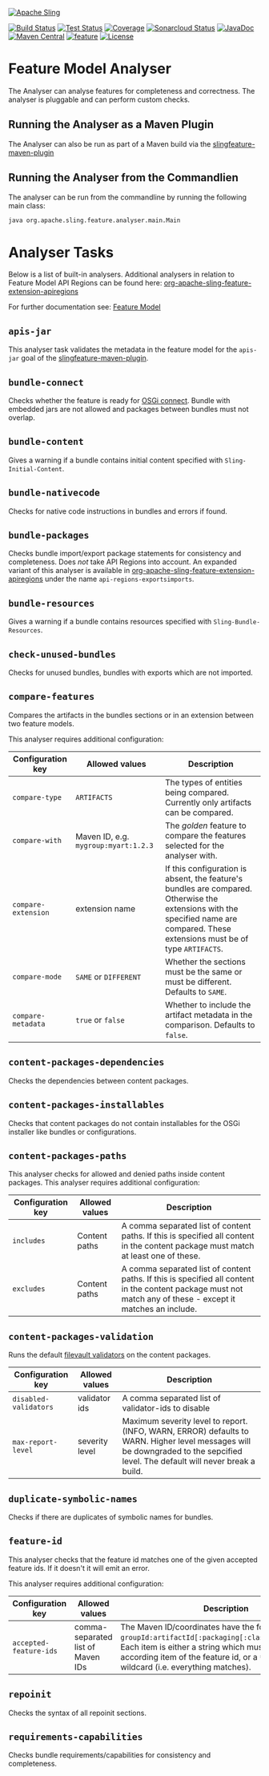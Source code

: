 [![Apache Sling](https://sling.apache.org/res/logos/sling.png)](https://sling.apache.org)

&#32;[![Build Status](https://ci-builds.apache.org/job/Sling/job/modules/job/sling-org-apache-sling-feature-analyser/job/master/badge/icon)](https://ci-builds.apache.org/job/Sling/job/modules/job/sling-org-apache-sling-feature-analyser/job/master/)&#32;[![Test Status](https://img.shields.io/jenkins/tests.svg?jobUrl=https://ci-builds.apache.org/job/Sling/job/modules/job/sling-org-apache-sling-feature-analyser/job/master/)](https://ci-builds.apache.org/job/Sling/job/modules/job/sling-org-apache-sling-feature-analyser/job/master/test/?width=800&height=600)&#32;[![Coverage](https://sonarcloud.io/api/project_badges/measure?project=apache_sling-org-apache-sling-feature-analyser&metric=coverage)](https://sonarcloud.io/dashboard?id=apache_sling-org-apache-sling-feature-analyser)&#32;[![Sonarcloud Status](https://sonarcloud.io/api/project_badges/measure?project=apache_sling-org-apache-sling-feature-analyser&metric=alert_status)](https://sonarcloud.io/dashboard?id=apache_sling-org-apache-sling-feature-analyser)&#32;[![JavaDoc](https://www.javadoc.io/badge/org.apache.sling/org.apache.sling.feature.analyser.svg)](https://www.javadoc.io/doc/org.apache.sling/org-apache-sling-feature-analyser)&#32;[![Maven Central](https://maven-badges.herokuapp.com/maven-central/org.apache.sling/org.apache.sling.feature.analyser/badge.svg)](https://search.maven.org/#search%7Cga%7C1%7Cg%3A%22org.apache.sling%22%20a%3A%22org.apache.sling.feature.analyser%22)&#32;[![feature](https://sling.apache.org/badges/group-feature.svg)](https://github.com/apache/sling-aggregator/blob/master/docs/group/feature.md) [![License](https://img.shields.io/badge/License-Apache%202.0-blue.svg)](https://www.apache.org/licenses/LICENSE-2.0)

# Feature Model Analyser

The Analyser can analyse features for completeness and correctness. The analyser is pluggable and can perform custom checks.

## Running the Analyser as a Maven Plugin

The Analyser can also be run as part of a Maven build via the [slingfeature-maven-plugin](https://github.com/apache/sling-slingfeature-maven-plugin)

## Running the Analyser from the Commandlien

The analyser can be run from the commandline by running the following main class:

```bash
java org.apache.sling.feature.analyser.main.Main
```

# Analyser Tasks

Below is a list of built-in analysers. Additional analysers in relation to Feature Model API Regions can be found here: [org-apache-sling-feature-extension-apiregions](https://github.com/apache/sling-org-apache-sling-feature-extension-apiregions)

For further documentation see: [Feature Model](https://github.com/apache/sling-org-apache-sling-feature/blob/master/readme.md)

## `apis-jar`

This analyser task validates the metadata in the feature model for the `apis-jar` goal of the [slingfeature-maven-plugin](https://github.com/apache/sling-slingfeature-maven-plugin).

## `bundle-connect`

Checks whether the feature is ready for [OSGi connect](http://docs.osgi.org/specification/osgi.core/8.0.0/framework.connect.html). Bundle with embedded jars are not allowed and packages between bundles must not overlap.

## `bundle-content`

Gives a warning if a bundle contains initial content specified with `Sling-Initial-Content`.

## `bundle-nativecode`

Checks for native code instructions in bundles and errors if found.

## `bundle-packages`

Checks bundle import/export package statements for consistency and completeness. Does _not_ take API Regions into account. An expanded variant of this analyser is available in [org-apache-sling-feature-extension-apiregions](https://github.com/apache/sling-org-apache-sling-feature-extension-apiregions) under the name `api-regions-exportsimports`.

## `bundle-resources`

Gives a warning if a bundle contains resources specified with `Sling-Bundle-Resources`.

## `check-unused-bundles`

Checks for unused bundles, bundles with exports which are not imported.

## `compare-features`

Compares the artifacts in the bundles sections or in an extension between two feature models.

This analyser requires additional configuration:

 Configuration key | Allowed values | Description
 ----- | ----- | -----
`compare-type` | `ARTIFACTS` | The types of entities being compared. Currently only artifacts can be compared.
`compare-with` | Maven ID, e.g. `mygroup:myart:1.2.3` | The _golden_ feature to compare the features selected for the analyser with.
`compare-extension` | extension name | If this configuration is absent, the feature's bundles are compared. Otherwise the extensions with the specified name are compared. These extensions must be of type `ARTIFACTS`.
`compare-mode` | `SAME` or `DIFFERENT` | Whether the sections must be the same or must be different. Defaults to `SAME`.
`compare-metadata` | `true` or `false` | Whether to include the artifact metadata in the comparison. Defaults to `false`.

## `content-packages-dependencies`

Checks the dependencies between content packages.

## `content-packages-installables`

Checks that content packages do not contain installables for the OSGi installer like bundles or configurations.

## `content-packages-paths`

This analyser checks for allowed and denied paths inside content packages. This analyser requires additional configuration:

 Configuration key | Allowed values | Description
 ----- | ----- | -----
`includes` | Content paths | A comma separated list of content paths. If this is specified all content in the content package must match at least one of these.
`excludes` | Content paths | A comma separated list of content paths. If this is specified all content in the content package must not match any of these - except it matches an include.

## `content-packages-validation`

Runs the default [filevault validators](https://jackrabbit.apache.org/filevault/validation.html) on the content packages.

 Configuration key | Allowed values | Description
 ----------------- | -------------- | -----
`disabled-validators`     | validator ids  | A comma separated list of validator-ids to disable
`max-report-level`       | severity level | Maximum severity level to report. (INFO, WARN, ERROR) defaults to WARN. Higher level messages will be downgraded to the sepcified level. The default will never break a build.

## `duplicate-symbolic-names`

Checks if there are duplicates of symbolic names for bundles.

## `feature-id`

This analyser checks that the feature id matches one of the given accepted feature ids. If it doesn't it will emit an error.

This analyser requires additional configuration:

 Configuration key | Allowed values | Description
 ----- | ----- | -----
`accepted-feature-ids` | comma-separated list of Maven IDs | The Maven ID/coordinates have the format `groupId:artifactId[:packaging[:classifier]]:version`. Each item is either a string which must be equal to the according item of the feature id, or a `*` which acts as wildcard (i.e. everything matches).

## `repoinit`

Checks the syntax of all repoinit sections.

## `requirements-capabilities`

Checks bundle requirements/capabilities for consistency and completeness.
